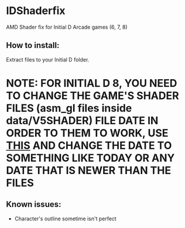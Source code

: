 # IDShaderfix
AMD Shader fix for Initial D Arcade games (6, 7, 8)

## How to install:

Extract files to your Initial D folder.

# NOTE: FOR INITIAL D 8, YOU NEED TO CHANGE THE GAME'S SHADER FILES (asm_gl files inside data/V5SHADER) FILE DATE IN ORDER TO THEM TO WORK, USE [THIS](https://www.nirsoft.net/utils/bulkfilechanger.zip) AND CHANGE THE DATE TO SOMETHING LIKE TODAY OR ANY DATE THAT IS NEWER THAN THE FILES

## Known issues:
- Character's outline sometime isn't perfect
